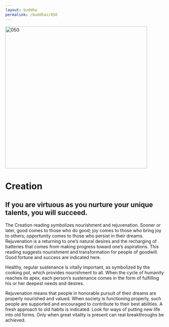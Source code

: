 ```yaml
---
layout: buddha
permalink: /buddhas/050
---
```


<div class="uk-text-center">
<img src="{{"/assets/img/buddhas/buddha-050.jpg" | relative_url}}" alt="050"  width="448" height="448"></div>

# Creation

## If you are virtuous as you nurture your unique talents, you will succeed.



The Creation reading symbolizes nourishment and rejuvenation. Sooner or later, good comes to those who do good; joy comes to those who bring joy to others; opportunity comes to those who persist in their dreams. Rejuvenation is a returning to one’s natural desires and the recharging of batteries that comes from making progress toward one’s aspirations. This reading suggests nourishment and transformation for people of goodwill. Good fortune and success are indicated here.

Healthy, regular sustenance is vitally important, as symbolized by the cooking pot, which provides nourishment to all. When the cycle of humanity reaches its apex, each person’s sustenance comes in the form of fulfilling his or her deepest needs and desires.

Rejuvenation means that people in honorable pursuit of their dreams are properly nourished and valued. When society is functioning properly, such people are supported and encouraged to contribute to their best abilities. A fresh approach to old habits is indicated. Look for ways of putting new life into old forms. Only when great vitality is present can real breakthroughs be achieved.
